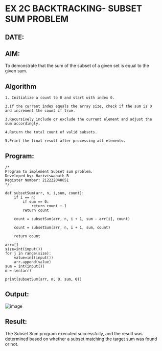 # EX 2C BACKTRACKING- SUBSET SUM PROBLEM
## DATE:
## AIM:
To demonstrate that the sum of the subset of a given set is equal to the given sum.


## Algorithm
```
1. Initialize a count to 0 and start with index 0.

2.If the current index equals the array size, check if the sum is 0 and increment the count if true.

3.Recursively include or exclude the current element and adjust the sum accordingly.

4.Return the total count of valid subsets.

5.Print the final result after processing all elements.
```   

## Program:
```
/*
Program to implement Subset sum problem.
Developed by: Hariviswanath B
Register Number: 212222040051
*/
```

```
def subsetSum(arr, n, i,sum, count):
    if i == n:
        if sum == 0:
            return count + 1
        return count
    
    count = subsetSum(arr, n, i + 1, sum - arr[i], count)
    
    count = subsetSum(arr, n, i + 1, sum, count)
    
    return count

arr=[]
size=int(input())
for j in range(size):
    value=int(input())
    arr.append(value)
sum = int(input())
n = len(arr)
 
print(subsetSum(arr, n, 0, sum, 0))

```
## Output:

![image](https://github.com/user-attachments/assets/10357c83-2b77-4606-b13a-db656d1b5cc7)



## Result:
The Subset Sum program executed successfully, and the result was determined based on whether a subset matching the target sum was found or not.

